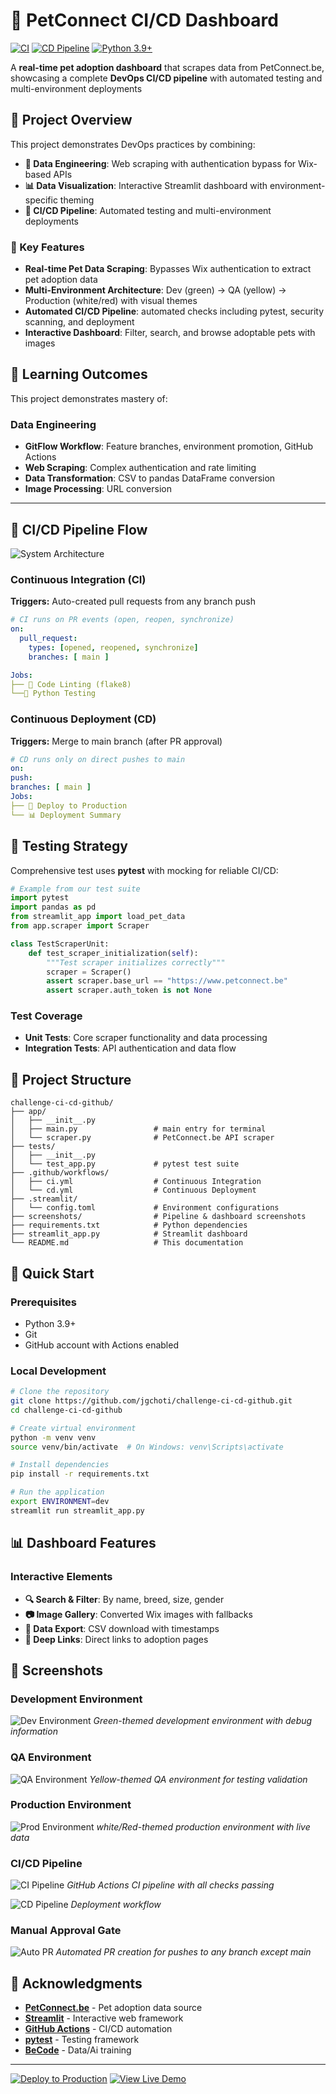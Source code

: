 # 🐾 PetConnect CI/CD Dashboard
[![CI](https://github.com/jgchoti/challenge-ci-cd-github/actions/workflows/ci-git.yml/badge.svg)](https://github.com/jgchoti/challenge-ci-cd-github/actions/workflows/ci-git.yml)
[![CD Pipeline](https://github.com/jgchoti/challenge-ci-cd-github/actions/workflows/cd.yml/badge.svg)](https://github.com/jgchoti/challenge-ci-cd-github/actions/workflows/cd.yml)
[![Python 3.9+](https://img.shields.io/badge/python-3.9+-blue.svg)](https://www.python.org/downloads/)


A **real-time pet adoption dashboard** that scrapes data from PetConnect.be, showcasing a complete **DevOps CI/CD pipeline** with automated testing and multi-environment deployments

## 🎯 Project Overview

This project demonstrates DevOps practices by combining:

- **🔬 Data Engineering**: Web scraping with authentication bypass for Wix-based APIs
- **📊 Data Visualization**: Interactive Streamlit dashboard with environment-specific theming
- **🔄 CI/CD Pipeline**: Automated testing and multi-environment deployments

### 🌟 Key Features

- **Real-time Pet Data Scraping**: Bypasses Wix authentication to extract pet adoption data
- **Multi-Environment Architecture**: Dev (green) → QA (yellow) → Production (white/red) with visual themes
- **Automated CI/CD Pipeline**: automated checks including pytest, security scanning, and deployment
- **Interactive Dashboard**: Filter, search, and browse adoptable pets with images

## 🎯 Learning Outcomes

This project demonstrates mastery of:

### Data Engineering

- **GitFlow Workflow**: Feature branches, environment promotion, GitHub Actions
- **Web Scraping**: Complex authentication and rate limiting
- **Data Transformation**: CSV to pandas DataFrame conversion
- **Image Processing**: URL conversion

---

## 🔄 CI/CD Pipeline Flow

![System Architecture](assets/diagram_cicd.png)

### Continuous Integration (CI)

**Triggers:** Auto-created pull requests from any branch push

```yaml
# CI runs on PR events (open, reopen, synchronize)
on:
  pull_request:
    types: [opened, reopened, synchronize]
    branches: [ main ]

Jobs:
├── 🧹 Code Linting (flake8)
└──🧪 Python Testing
```

### Continuous Deployment (CD)

**Triggers:** Merge to main branch (after PR approval)

```yaml
# CD runs only on direct pushes to main
on:
push:
branches: [ main ]
Jobs:
├── 🚀 Deploy to Production
└── 📊 Deployment Summary

```

## 🧪 Testing Strategy

Comprehensive test uses **pytest** with mocking for reliable CI/CD:

```python
# Example from our test suite
import pytest
import pandas as pd
from streamlit_app import load_pet_data
from app.scraper import Scraper

class TestScraperUnit:
    def test_scraper_initialization(self):
        """Test scraper initializes correctly"""
        scraper = Scraper()
        assert scraper.base_url == "https://www.petconnect.be"
        assert scraper.auth_token is not None
```

### Test Coverage

- **Unit Tests**: Core scraper functionality and data processing
- **Integration Tests**: API authentication and data flow

## 📂 Project Structure

```
challenge-ci-cd-github/
├── app/
│   ├── __init__.py
│   ├── main.py                 # main entry for terminal
│   └── scraper.py              # PetConnect.be API scraper
├── tests/
│   ├── __init__.py
│   └── test_app.py             # pytest test suite
├── .github/workflows/
│   ├── ci.yml                  # Continuous Integration
│   └── cd.yml                  # Continuous Deployment
├── .streamlit/
│   └── config.toml             # Environment configurations
├── screenshots/                # Pipeline & dashboard screenshots
├── requirements.txt            # Python dependencies
├── streamlit_app.py            # Streamlit dashboard
└── README.md                   # This documentation
```

## 🚀 Quick Start

### Prerequisites

- Python 3.9+
- Git
- GitHub account with Actions enabled

### Local Development

```bash
# Clone the repository
git clone https://github.com/jgchoti/challenge-ci-cd-github.git
cd challenge-ci-cd-github

# Create virtual environment
python -m venv venv
source venv/bin/activate  # On Windows: venv\Scripts\activate

# Install dependencies
pip install -r requirements.txt

# Run the application
export ENVIRONMENT=dev
streamlit run streamlit_app.py
```

## 📊 Dashboard Features

### Interactive Elements

- **🔍 Search & Filter**: By name, breed, size, gender
- **📷 Image Gallery**: Converted Wix images with fallbacks
- **📄 Data Export**: CSV download with timestamps
- **🔗 Deep Links**: Direct links to adoption pages

## 📸 Screenshots

### Development Environment

![Dev Environment](assets/Screenshot_dev.png)
_Green-themed development environment with debug information_

### QA Environment

![QA Environment](assets/Screenshot_qa.png)
_Yellow-themed QA environment for testing validation_

### Production Environment

![Prod Environment](assets/Screenshot_prod.png)
_white/Red-themed production environment with live data_

### CI/CD Pipeline

![CI Pipeline](assets/Screenshot_ci.png)
_GitHub Actions CI pipeline with all checks passing_

![CD Pipeline](assets/Screenshot_cd.png)
_Deployment workflow_

### Manual Approval Gate

![Auto PR](assets/Screenshot_pr.png)
_Automated PR creation for pushes to any branch except main_

## 🙏 Acknowledgments

- **[PetConnect.be](https://www.petconnect.be)** - Pet adoption data source
- **[Streamlit](https://streamlit.io/)** - Interactive web framework
- **[GitHub Actions](https://github.com/features/actions)** - CI/CD automation
- **[pytest](https://pytest.org/)** - Testing framework
- **[BeCode](https://becode.org/)** - Data/Ai training

---

[![Deploy to Production](https://img.shields.io/badge/Deploy-Production-red?style=for-the-badge&logo=github-actions)](https://github.com/jgchoti/challenge-ci-cd-github/actions)
[![View Live Demo](https://img.shields.io/badge/View-Live%20Demo-blue?style=for-the-badge&logo=streamlit)](https://pet-adoption-be.streamlit.app/)
